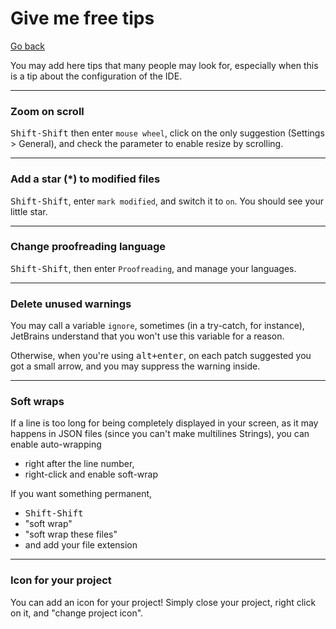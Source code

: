 # Give me free tips

[Go back](..#interface-presentation)

You may add here tips that many people may look for, especially when this is a tip about the configuration of the IDE.

<hr class="sl">

### Zoom on scroll

<kbd>Shift-Shift</kbd> then enter `mouse wheel`, click on the only suggestion (Settings > General), and check the parameter to enable resize by scrolling.

<hr class="sr">

### Add a star (*) to modified files

<kbd>Shift-Shift</kbd>, enter `mark modified`, and switch it to ``on``. You should see your little star.

<hr class="sl">

### Change proofreading language

<kbd>Shift-Shift</kbd>, then enter ``Proofreading``, and manage your languages.

<hr class="sr">

### Delete unused warnings

You may call a variable ``ignore``, sometimes (in a try-catch, for instance), JetBrains understand that you won't use this variable for a reason.

Otherwise, when you're using <kbd>alt+enter</kbd>, on each patch suggested you got a small arrow, and you may suppress the warning inside.

<hr class="sr">

### Soft wraps

If a line is too long for being completely displayed in your screen, as it may happens in JSON files (since you can't make multilines Strings), you can enable auto-wrapping

* right after the line number,
* right-click and enable soft-wrap

If you want something permanent, 

* <kbd>Shift-Shift</kbd>
* "soft wrap"
* "soft wrap these files"
* and add your file extension

<hr class="sr">

### Icon for your project

You can add an icon for your project! Simply close your project, right click on it, and "change project icon".